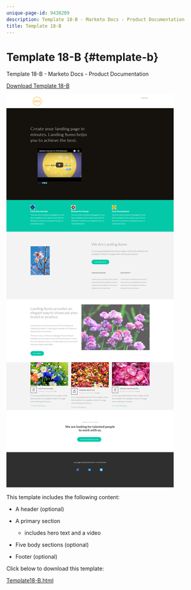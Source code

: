 ```yaml
---
unique-page-id: 9438209
description: Template 18-B - Marketo Docs - Product Documentation
title: Template 18-B
---
```


# Template 18-B {#template-b}

Template 18-B - Marketo Docs - Product Documentation

[Download Template 18-B](http://docs.marketo.com/download/attachments/9438209/template-18b.html?version=1&modificationdate=1439843194000&api=v2)

![](assets/image2015-8-17-18-3a6-3a30.png)

This template includes the following content:

* A header (optional)
* A primary section

    * includes hero text and a video

* Five body sections (optional)
* Footer (optional)

Click below to download this template:

[Template18-B.html](http://docs.marketo.com/download/attachments/9438209/template-18b.html?version=1&modificationdate=1439843194000&api=v2)
